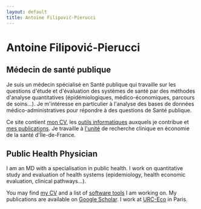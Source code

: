 ```yaml
---
layout: default
title: Antoine Filipović-Pierucci
---
```


# Antoine Filipović-Pierucci

## Médecin de santé publique

Je suis un médecin spécialisé en Santé publique qui travaille 
sur les questions d'étude et d'évaluation des systèmes de santé par des méthodes
d'analyse quantitatives (épidémiologiques, médico-économiques, parcours de soins...).
Je m'intéresse en particulier à l'analyse des bases de 
données médico-administratives pour répondre à des questions de Santé publique.

Ce site contient [mon CV](/cv), les
[outils informatiques](/tools) auxquels je contribue et 
[mes publications](/papers). 
Je travaille à [l'unité](http://www.urc-eco.fr) de recherche clinique en économie de la 
santé d'Île-de-France.

## Public Health Physician

I am an MD with a specialisation in public health. I work on quantitative study and
evaluation of health systems (epidemiology, health economic evaluation, clinical pathways...).

You may find [my CV](/cv) and a list of 
[software tools](/tools) I am working on. My publications 
are available on [Google Scholar](https://scholar.google.com/citations?user=F-6yCr0AAAAJ). 
I work at [URC-Eco]((http://www.urc-eco.fr)) in Paris.
